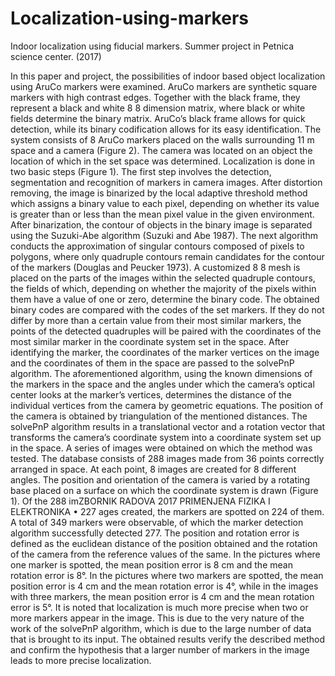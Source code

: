 # Localization-using-markers
Indoor localization using fiducial markers. Summer project in Petnica science center. (2017)

In this paper and project, the possibilities of indoor based object localization using
AruCo markers were examined. AruCo markers are synthetic square markers with high contrast edges. Together with the black frame, they represent
a black and white 8  8 dimension matrix, where black or white fields determine the binary matrix. AruCo’s black frame allows for quick detection,
while its binary codification allows for its easy identification. The system
consists of 8 AruCo markers placed on the walls surrounding 11 m space
and a camera (Figure 2). The camera was located on an object the location
of which in the set space was determined.
Localization is done in two basic steps (Figure 1). The first step involves the detection, segmentation and recognition of markers in camera
images. After distortion removing, the image is binarized by the local adaptive threshold method which assigns a binary value to each pixel, depending
on whether its value is greater than or less than the mean pixel value in the
given environment. After binarization, the contour of objects in the binary
image is separated using the Suzuki-Abe algorithm (Suzuki and Abe 1987).
The next algorithm conducts the approximation of singular contours composed of pixels to polygons, where only quadruple contours remain candidates for the contour of the markers (Douglas and Peucker 1973). A
customized 8  8 mesh is placed on the parts of the images within the selected quadruple contours, the fields of which, depending on whether the
majority of the pixels within them have a value of one or zero, determine
the binary code. The obtained binary codes are compared with the codes of
the set markers. If they do not differ by more than a certain value from their
most similar markers, the points of the detected quadruples will be paired
with the coordinates of the most similar marker in the coordinate system set
in the space.
After identifying the marker, the coordinates of the marker vertices on
the image and the coordinates of them in the space are passed to the
solvePnP algorithm. The aforementioned algorithm, using the known dimensions of the markers in the space and the angles under which the camera’s optical center looks at the marker’s vertices, determines the distance
of the individual vertices from the camera by geometric equations. The position of the camera is obtained by triangulation of the mentioned distances.
The solvePnP algorithm results in a translational vector and a rotation vector that transforms the camera’s coordinate system into a coordinate system
set up in the space.
A series of images were obtained on which the method was tested. The
database consists of 288 images made from 36 points correctly arranged in
space. At each point, 8 images are created for 8 different angles. The position and orientation of the camera is varied by a rotating base placed on a
surface on which the coordinate system is drawn (Figure 1). Of the 288 imZBORNIK RADOVA 2017 PRIMENJENA FIZIKA I ELEKTRONIKA • 227
ages created, the markers are spotted on 224 of them. A total of 349 markers
were observable, of which the marker detection algorithm successfully
detected 277.
The position and rotation error is defined as the euclidean distance of
the position obtained and the rotation of the camera from the reference values of the same. In the pictures where one marker is spotted, the mean position error is 8 cm and the mean rotation error is 8°. In the pictures where
two markers are spotted, the mean position error is 4 cm and the mean rotation error is 4°, while in the images with three markers, the mean position
error is 4 cm and the mean rotation error is 5°.
It is noted that localization is much more precise when two or more
markers appear in the image. This is due to the very nature of the work of
the solvePnP algorithm, which is due to the large number of data that is
brought to its input.
The obtained results verify the described method and confirm the hypothesis that a larger number of markers in the image leads to more precise
localization.
